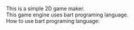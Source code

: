 This is a simple 2D game maker.<br>
This game engine uses bart programing language.<br>
How to use bart programing language:<br>
